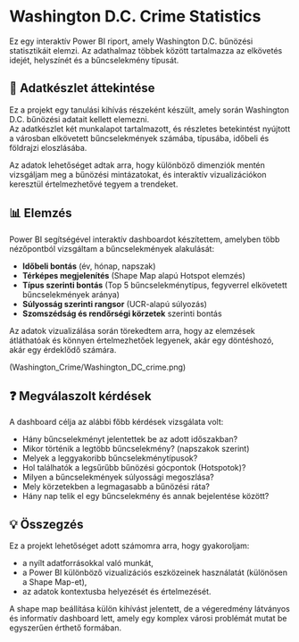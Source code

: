 # Washington D.C. Crime Statistics

Ez egy interaktív Power BI riport, amely Washington D.C. bűnözési statisztikáit elemzi. Az adathalmaz többek között tartalmazza az elkövetés idejét, helyszínét és a bűncselekmény típusát.

## 🔎 Adatkészlet áttekintése

Ez a projekt egy tanulási kihívás részeként készült, amely során Washington D.C. bűnözési adatait kellett elemezni.  
Az adatkészlet két munkalapot tartalmazott, és részletes betekintést nyújtott a városban elkövetett bűncselekmények számába, típusába, időbeli és földrajzi eloszlásába.

Az adatok lehetőséget adtak arra, hogy különböző dimenziók mentén vizsgáljam meg a bűnözési mintázatokat, és interaktív vizualizációkon keresztül értelmezhetővé tegyem a trendeket.

## 📊 Elemzés

Power BI segítségével interaktív dashboardot készítettem, amelyben több nézőpontból vizsgáltam a bűncselekmények alakulását:

- **Időbeli bontás** (év, hónap, napszak)  
- **Térképes megjelenítés** (Shape Map alapú Hotspot elemzés)  
- **Típus szerinti bontás** (Top 5 bűncselekménytípus, fegyverrel elkövetett bűncselekmények aránya)  
- **Súlyosság szerinti rangsor** (UCR-alapú súlyozás)  
- **Szomszédság és rendőrségi körzetek** szerinti bontás

Az adatok vizualizálása során törekedtem arra, hogy az elemzések átláthatóak és könnyen értelmezhetőek legyenek, akár egy döntéshozó, akár egy érdeklődő számára.

(Washington_Crime/Washington_DC_crime.png)

## ❓ Megválaszolt kérdések

A dashboard célja az alábbi főbb kérdések vizsgálata volt:

- Hány bűncselekményt jelentettek be az adott időszakban?    
- Mikor történik a legtöbb bűncselekmény? (napszakok szerint)  
- Melyek a leggyakoribb bűncselekménytípusok?  
- Hol találhatók a legsűrűbb bűnözési gócpontok (Hotspotok)?  
- Milyen a bűncselekmények súlyossági megoszlása?  
- Mely körzetekben a legmagasabb a bűnözési ráta?  
- Hány nap telik el egy bűncselekmény és annak bejelentése között?  

## 💡 Összegzés
Ez a projekt lehetőséget adott számomra arra, hogy gyakoroljam:

- a nyílt adatforrásokkal való munkát,  
- a Power BI különböző vizualizációs eszközeinek használatát (különösen a Shape Map-et),  
- az adatok kontextusba helyezését és értelmezését.  

A shape map beállítása külön kihívást jelentett, de a végeredmény látványos és informatív dashboard lett, amely egy komplex városi problémát mutat be egyszerűen érthető formában.
